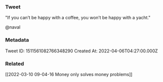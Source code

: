 ### Tweet
"If you can’t be happy with a coffee, you won’t be happy with a yacht."

@naval

### Metadata
Tweet ID: 1511561082766348290
Created At: 2022-04-06T04:27:00.000Z

### Related
[[2022-03-10 09-04-16 Money only solves money problems]]

